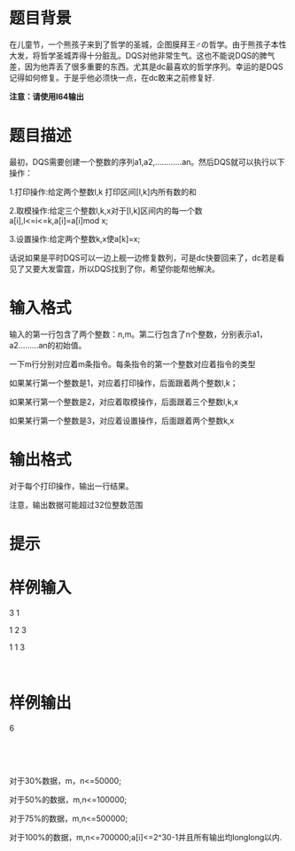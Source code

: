 # 

 
 # 题目背景 
<p>在儿童节，一个熊孩子来到了哲学的圣城，企图膜拜王♂の哲学。由于熊孩子本性大发，将哲学圣城弄得十分脏乱。DQS对他非常生气。这也不能说DQS的脾气差，因为他弄丢了很多重要的东西。尤其是dc最喜欢的哲学序列。幸运的是DQS记得如何修复。于是乎他必须快一点，在dc敢来之前修复好.</p>

<p><strong>注意：请使用I64输出</strong></p> 

 
 # 题目描述 
<p>最初，DQS需要创建一个整数的序列a1,a2,&hellip;&hellip;&hellip;&hellip;an。然后DQS就可以执行以下操作：</p>

<p>1.打印操作:给定两个整数l,k&nbsp;打印区间[l,k]内所有数的和</p>

<p>2.取模操作:给定三个整数l,k,x对于[l,k]区间内的每一个数a[i],l&lt;=i&lt;=k,a[i]=a[i]mod&nbsp;x;</p>

<p>3.设置操作:给定两个整数k,x使a[k]=x;</p>

<p>话说如果是平时DQS可以一边上舰一边修复数列，可是dc快要回来了，dc若是看见了又要大发雷霆，所以DQS找到了你，希望你能帮他解决。</p> 

 
 # 输入格式 
<p>输入的第一行包含了两个整数：n,m。第二行包含了n个整数，分别表示a1，a2&hellip;&hellip;&hellip;an的初始值。</p>

<p>一下m行分别对应着m条指令。每条指令的第一个整数对应着指令的类型</p>

<p>如果某行第一个整数是1，对应着打印操作，后面跟着两个整数l,k；</p>

<p>如果某行第一个整数是2，对应着取模操作，后面跟着三个整数l,k,x</p>

<p>如果某行第一个整数是3，对应着设置操作，后面跟着两个整数k,x</p> 

 
 # 输出格式 
<p>对于每个打印操作，输出一行结果。</p>

<p>注意，输出数据可能超过32位整数范围</p> 

 
 # 提示 
<h1>样例输入</h1>

<p>3&nbsp;1</p>

<p>1&nbsp;2&nbsp;3</p>

<p>1&nbsp;1&nbsp;3</p>

<p>&nbsp;</p>

<h1>样例输出</h1>

<p>6</p>

<p>&nbsp;</p>

<p>&nbsp;</p>

<p>对于30%数据，m，n&lt;=50000;</p>

<p>对于50%的数据，m,n&lt;=100000;</p>

<p>对于75%的数据，m,n&lt;=500000;</p>

<p>对于100%的数据，m,n&lt;=700000;a[i]&lt;=2^30-1并且所有输出均longlong以内.</p> 
